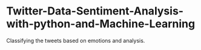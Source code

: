 # Twitter-Data-Sentiment-Analysis-with-python-and-Machine-Learning
Classifying the tweets based on emotions and analysis.
